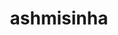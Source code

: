 ---
title: ashmisinha
github: https://github.com/ashmisinha
mode: dark
transition: 3s
archetype:
  - Little Bit of Everything
---
